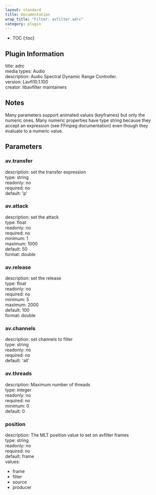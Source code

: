 ```yaml
---
layout: standard
title: Documentation
wrap_title: "Filter: avfilter.adrc"
category: plugin
---
```

* TOC
{:toc}

## Plugin Information

title: adrc  
media types:
Audio  
description: Audio Spectral Dynamic Range Controller.  
version: Lavfi10.1.100  
creator: libavfilter maintainers  

## Notes

Many parameters support animated values (keyframes) but only the numeric ones. Many numeric properties have type string because they accept an expression (see FFmpeg documentation) even though they evaluate to a numeric value.

## Parameters

### av.transfer

  
description:
set the transfer expression  
type: string  
readonly: no  
required: no  
default: 'p'  

### av.attack

  
description:
set the attack  
type: float  
readonly: no  
required: no  
minimum: 1  
maximum: 1000  
default: 50  
format: double  

### av.release

  
description:
set the release  
type: float  
readonly: no  
required: no  
minimum: 5  
maximum: 2000  
default: 100  
format: double  

### av.channels

  
description:
set channels to filter  
type: string  
readonly: no  
required: no  
default: 'all'  

### av.threads

  
description:
Maximum number of threads  
type: integer  
readonly: no  
required: no  
minimum: 0  
default: 0  

### position

  
description:
The MLT position value to set on avfilter frames  
type: string  
readonly: no  
required: no  
default: frame  
values:  

* frame
* filter
* source
* producer

